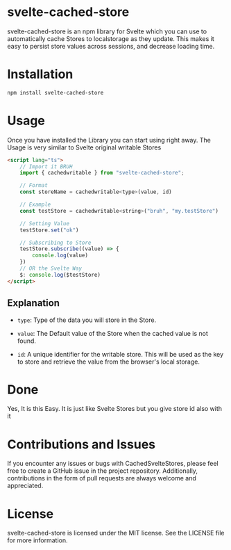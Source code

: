 # svelte-cached-store

svelte-cached-store is an npm library for Svelte which you can use to automatically cache Stores to localstorage as they update. This makes it easy to persist store values across sessions, and decrease loading time.

# Installation

```bash
npm install svelte-cached-store
```

# Usage

Once you have installed the Library you can start using right away.
The Usage is very similar to Svelte original writable Stores

```html
<script lang="ts">
    // Import it BRUH
    import { cachedwritable } from "svelte-cached-store";

    // Format
    const storeName = cachedwritable<type>(value, id)

    // Example
    const testStore = cachedwritable<string>("bruh", "my.testStore")

    // Setting Value
    testStore.set("ok")

    // Subscribing to Store
    testStore.subscribe((value) => {
        console.log(value)
    })
    // OR the Svelte Way
    $: console.log($testStore)
</script>
```

## Explanation

- `type`: Type of the data you will store in the Store.

- `value`: The Default value of the Store when the cached value is 
not found.

- `id`: A unique identifier for the writable store. This will be used as the key to store and retrieve the value from the browser's local storage.

# Done
Yes, It is this Easy. It is just like Svelte Stores but you give store id also with it

# Contributions and Issues
If you encounter any issues or bugs with CachedSvelteStores, please feel free to create a GitHub issue in the project repository. Additionally, contributions in the form of pull requests are always welcome and appreciated.

# License
svelte-cached-store is licensed under the MIT license. See the LICENSE file for more information.